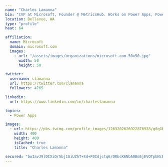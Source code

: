 ```yaml
---
name: "Charles Lamanna"
bio: "CVP at Microsoft, Founder @ MetricsHub. Works on Power Apps, Power Automate, Power Virtual Agent, Common Data Service and Dynamics 365."
location: Bellevue, WA
type: "profile"
heat: 64

affiliation:
  name: Microsoft
  domain: microsoft.com
  images:
    - url: "/assets/images/organizations/microsoft.com-50x50.jpg"
      width: 50
      height: 50

twitter:
  username: clamanna
  url: https://twitter.com/clamanna
  followers: 4765

linkedin:
  url: https://www.linkedin.com/in/charleslamanna

topics:
  - Power Apps

images:
  - url: https://pbs.twimg.com/profile_images/1263202626922876928/g6qGbHZ-_400x400.jpg
    width: 400
    height: 400
    isCached: true
    title: "Charles Lamanna"

secured: "bwIavJ9lDIXiQr5bj1GiUZhT+Sd+F0Idjctq6/ORbcK6NbA0Bm5jEVOTpbNcBXmvthzk47Ni5XlmqW4KPbE2zyqeT8O+Dvg0o9kgr6YNMju3Fqn+o+jNM2xBQ01yC8y55ZWXGtAgVP74desDatm8YG0GNzNzbujx5Kq+7aC4YWY8E+BMcTO7dhVcSTv9ietMAOnu0segXSwLyAJag6ZXVLZZiht6ZXr5tr+WHYLvO2jwIrD+4IBdeYxTS63lQDv+hhh9REL7AcJwPWRhruhyQ8QYZEapor5HAXdK4IL01EukoDcwx3iMxWAIb7EjCABuXRDSIgai/nOS2vefN4OF8eQH3YZanOK8fFp/Ahq7k7GMP1J12CGnowOcB6a+jclzkpS4Da2/C5anoTA7jjMB19Kpaxj2cJeo4HQXalpd7FQ=;ni1cKoA44fsVAp8i6O22vg=="
---
```


